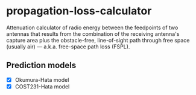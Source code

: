 # propagation-loss-calculator
Attenuation calculator of radio energy between the feedpoints of two antennas that results from the combination of the receiving antenna's capture area plus the obstacle-free, line-of-sight path through free space (usually air) — a.k.a. free-space path loss (FSPL).

## Prediction models
- [x] Okumura-Hata model
- [x] COST231-Hata model
